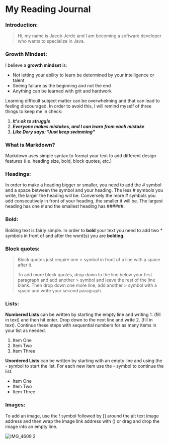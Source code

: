 # My Reading Journal

### Introduction:

> Hi, my name is Jacob Jerde and I am becoming a software developer who wants to specialize in Java.

### Growth Mindset:

I believe a **growth mindset** is:

- Not letting your ability to learn be determined by your intelligence or talent
- Seeing failure as the beginning and not the end
- Anything can be learned with grit and hardwork

Learning difficult subject matter can be overwhelming and that can lead to feeling discouraged. In order to avoid this, I will remind myself of three things to keep me in check:

1. ***It's ok to struggle***
2. ***Everyone makes mistakes, and I can learn from each mistake***
3. ***Like Dory says: "Just keep swimming"***

### What is Markdown?
Markdown uses simple syntax to format your text to add different design features (i.e. heading size, bold, block quotes, etc.)

### Headings:
In order to make a heading bigger or smaller, you need to add the # symbol and a space between the symbol and your heading. The less # symbols you write, the larger the heading will be. Conversely the more # symbols you add consecutively in front of your heading, the smaller it will be. The largest heading has one # and the smallest heading has ######. 

### Bold:
Bolding text is fairly simple. In order to **bold** your text you need to add two * symbols in front of and after the word(s) you are **bolding**.

### Block quotes:
> Block quotes just require one > symbol in front of a line with a space after it. 
> 
> To add more block quotes, drop down to the line below your first paragraph and add another > symbol and leave the rest of the line blank. Then drop down one more line, add another > symbol with a space and write your second paragraph. 

### Lists:
**Numbered Lists** can be written by starting the empty line and writing 1. (fill in text) and then hit enter. Drop down to the next line and write 2. (fill in text). Continue these steps with sequential numbers for as many items in your list as needed. 
1. Item One
2. Item Two
3. Item Three

**Unordered Lists** can be written by starting with an empty line and using the - symbol to start the list. For each new item use the - symbol to continue the list. 
- Item One
- Item Two
- Item Three

### Images:
To add an image, use the ! symbol followed by [] around the alt text image address and then wrap the image link address with () or drag and drop the image into an empty line.

![IMG_4609 2](https://user-images.githubusercontent.com/95843485/169960182-d9f3248a-2d2e-4b64-8ca5-006b7b9708fb.jpg)






